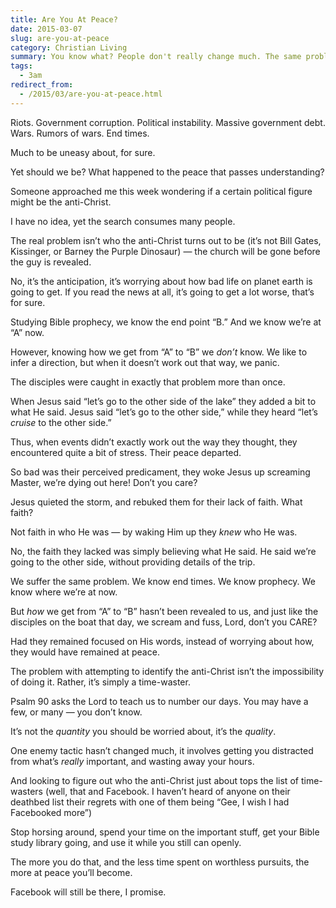 ```yaml
---
title: Are You At Peace?
date: 2015-03-07
slug: are-you-at-peace
category: Christian Living
summary: You know what? People don't really change much. The same problem the disciples faced thousands of years ago is the exact same problem we frequently encounter — and we react the same way they did. Isn't it time to learn the lesson and be at peace.
tags: 
  - 3am
redirect_from:
  - /2015/03/are-you-at-peace.html
---
```





Riots. Government corruption. Political instability. Massive government
debt. Wars. Rumors of wars. End times.

Much to be uneasy about, for sure.

Yet should we be? What happened to the peace that passes understanding?

Someone approached me this week wondering if a certain political figure
might be the anti-Christ.

I have no idea, yet the search consumes many people.

The real problem isn’t who the anti-Christ turns out to be (it’s not
Bill Gates, Kissinger, or Barney the Purple Dinosaur) — the church will
be gone before the guy is revealed.

No, it’s the anticipation, it’s worrying about how bad life on planet
earth is going to get. If you read the news at all, it’s going to get a
lot worse, that’s for sure.

Studying Bible prophecy, we know the end point “B.” And we know we’re at
“A” now.

However, knowing how we get from “A” to “B” we *don’t* know. We like to
infer a direction, but when it doesn’t work out that way, we panic.

The disciples were caught in exactly that problem more than once.

When Jesus said “let’s go to the other side of the lake” they added a
bit to what He said. Jesus said “let’s go to the other side,” while they
heard “let’s *cruise* to the other side.”

Thus, when events didn’t exactly work out the way they thought, they
encountered quite a bit of stress. Their peace departed.

So bad was their perceived predicament, they woke Jesus up screaming
Master, we’re dying out here! Don’t you care?

Jesus quieted the storm, and rebuked them for their lack of faith. What
faith?

Not faith in who He was — by waking Him up they *knew* who He was.

No, the faith they lacked was simply believing what He said. He said
we’re going to the other side, without providing details of the trip.

We suffer the same problem. We know end times. We know prophecy. We know
where we’re at now.

But *how* we get from “A” to “B” hasn’t been revealed to us, and just
like the disciples on the boat that day, we scream and fuss, Lord, don’t
you CARE?

Had they remained focused on His words, instead of worrying about how,
they would have remained at peace.

The problem with attempting to identify the anti-Christ isn’t the
impossibility of doing it. Rather, it’s simply a time-waster.

Psalm 90 asks the Lord to teach us to number our days. You may have a
few, or many — you don’t know.

It’s not the *quantity* you should be worried about, it’s the *quality*.

One enemy tactic hasn’t changed much, it involves getting you distracted
from what’s *really* important, and wasting away your hours.

And looking to figure out who the anti-Christ just about tops the list
of time-wasters (well, that and Facebook. I haven’t heard of anyone on
their deathbed list their regrets with one of them being “Gee, I wish I
had Facebooked more”)

Stop horsing around,
spend your time on the important stuff, get your Bible study library
going, and use it while you still can openly.

The more you do that, and the less time spent on worthless pursuits, the
more at peace you’ll become.

Facebook will still be there, I promise.

